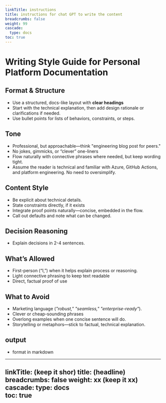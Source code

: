 ```yaml
---
linkTitle: instructions
title: instructions for chat GPT to write the content
breadcrumbs: false
weight: 99
cascade:
  type: docs  
toc: true
---
```




# Writing Style Guide for Personal Platform Documentation

## Format & Structure
- Use a structured, docs-like layout with **clear headings** 
- Start with the technical explanation, then add design rationale or clarifications if needed.
- Use bullet points for lists of behaviors, constraints, or steps.

## Tone
- Professional, but approachable—think "engineering blog post for peers."
- No jokes, gimmicks, or “clever” one-liners
- Flow naturally with connective phrases where needed, but keep wording tight.
- Assume the reader is technical and familiar with Azure, GitHub Actions, and platform engineering. No need to oversimplify.

## Content Style
- Be explicit about technical details.
- State constraints directly, if it exists
- Integrate proof points naturally—concise, embedded in the flow.
- Call out defaults and note what can be changed.

## Decision Reasoning
- Explain decisions in 2-4 sentences.

## What’s Allowed
- First-person (“I,”) when it helps explain process or reasoning.
- Light connective phrasing to keep text readable
- Direct, factual proof of use

## What to Avoid
- Marketing language (*"robust," "seamless," "enterprise-ready"*).
- Clever or cheap-sounding phrases
- Overlong examples when one concise sentence will do.
- Storytelling or metaphors—stick to factual, technical explanation.

## output
- format in markdown
---
linkTitle: (keep it shor)
title: (headline)
breadcrumbs: false
weight: xx (keep it xx)
cascade:
  type: docs  
toc: true
--- 